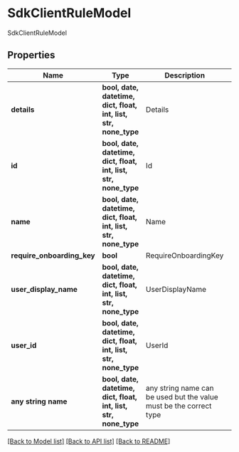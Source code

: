 # SdkClientRuleModel

SdkClientRuleModel

## Properties
Name | Type | Description | Notes
------------ | ------------- | ------------- | -------------
**details** | **bool, date, datetime, dict, float, int, list, str, none_type** | Details | [optional] 
**id** | **bool, date, datetime, dict, float, int, list, str, none_type** | Id | [optional] 
**name** | **bool, date, datetime, dict, float, int, list, str, none_type** | Name | [optional] 
**require_onboarding_key** | **bool** | RequireOnboardingKey | [optional] 
**user_display_name** | **bool, date, datetime, dict, float, int, list, str, none_type** | UserDisplayName | [optional] 
**user_id** | **bool, date, datetime, dict, float, int, list, str, none_type** | UserId | [optional] 
**any string name** | **bool, date, datetime, dict, float, int, list, str, none_type** | any string name can be used but the value must be the correct type | [optional]

[[Back to Model list]](../README.md#documentation-for-models) [[Back to API list]](../README.md#documentation-for-api-endpoints) [[Back to README]](../README.md)



